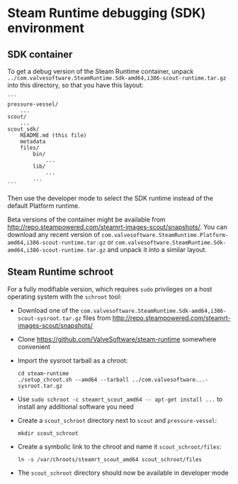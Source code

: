 Steam Runtime debugging (SDK) environment
=========================================

SDK container
-------------

To get a debug version of the Steam Runtime container, unpack
`../com.valvesoftware.SteamRuntime.Sdk-amd64,i386-scout-runtime.tar.gz`
  into this directory, so that you have this layout:

    ```
    pressure-vessel/
        ...
    scout/
        ...
    scout_sdk/
        README.md (this file)
        metadata
        files/
            bin/
                ...
            lib/
                ...
            ...
    ```

Then use the developer mode to select the SDK runtime instead of the
default Platform runtime.

Beta versions of the container might be available from
<http://repo.steampowered.com/steamrt-images-scout/snapshots/>.
You can download any recent version of
`com.valvesoftware.SteamRuntime.Platform-amd64,i386-scout-runtime.tar.gz`
or `com.valvesoftware.SteamRuntime.Sdk-amd64,i386-scout-runtime.tar.gz`
and unpack it into a similar layout.

Steam Runtime schroot
---------------------

For a fully modifiable version, which requires `sudo` privileges on a
host operating system with the `schroot` tool:

* Download one of the
  `com.valvesoftware.SteamRuntime.Sdk-amd64,i386-scout-sysroot.tar.gz`
  files from
  <http://repo.steampowered.com/steamrt-images-scout/snapshots/>

* Clone https://github.com/ValveSoftware/steam-runtime somewhere convenient

* Import the sysroot tarball as a chroot:

    ```
    cd steam-runtime
    ./setup_chroot.sh --amd64 --tarball ../com.valvesoftware...-sysroot.tar.gz
    ```

* Use `sudo schroot -c steamrt_scout_amd64 -- apt-get install ...` to
    install any additional software you need

* Create a `scout_schroot` directory next to `scout` and `pressure-vessel`:

    ```
    mkdir scout_schroot
    ```

* Create a symbolic link to the chroot and name it `scout_schroot/files`:

    ```
    ln -s /var/chroots/steamrt_scout_amd64 scout_schroot/files
    ```

* The `scout_schroot` directory should now be available in developer mode
